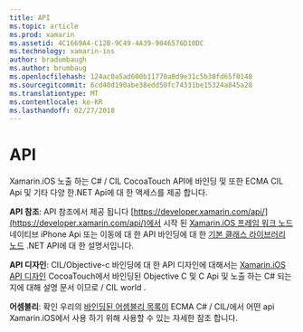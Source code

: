 ```yaml
---
title: API
ms.topic: article
ms.prod: xamarin
ms.assetid: 4C1669A4-C12B-9C49-4A39-9046576D10DC
ms.technology: xamarin-ios
author: bradumbaugh
ms.author: brumbaug
ms.openlocfilehash: 124ac0a5ad600b11770a0d9e31c5b30fd65f0148
ms.sourcegitcommit: 6cd40d190abe38edd50fc74331be15324a845a28
ms.translationtype: MT
ms.contentlocale: ko-KR
ms.lasthandoff: 02/27/2018
---
```

# <a name="api"></a>API

Xamarin.iOS 노출 하는 C# / CIL CocoaTouch API에 바인딩 및 또한 ECMA CIL Api 및 기타 다양 한.NET Api에 대 한 액세스를 제공 합니다.

 **API 참조**: API 참조에서 제공 됩니다 [https://developer.xamarin.com/api/](https://developer.xamarin.com/api/)에서 시작 된 [Xamarin.iOS 프레임 워크 노드](https://developer.xamarin.com/api/root/ios-unified/) 네이티브 iPhone Api 또는 이동에 대 한 API 바인딩에 대 한 [기본 클래스 라이브러리 노드](https://developer.xamarin.com/api/root/classlib/) .NET API에 대 한 설명서입니다.

 **API 디자인**: CIL/Objective-c 바인딩에 대 한 API 디자인에 대해서는 [Xamarin.iOS API 디자인](~/ios/internals/api-design/index.md) CocoaTouch에서 바인딩된 Objective C 및 C Api 및 노출 하는 C# 되는지에 대해 설명 문서 이므로 / CIL world .

 **어셈블리**: 확인 우리의 [바인딩된 어셈블리 목록이](~/cross-platform/internals/available-assemblies.md) ECMA C# / CIL/에서 어떤 api Xamarin.iOS에서 사용 하기 위해 사용할 수 있는 자세한 참조 합니다.
